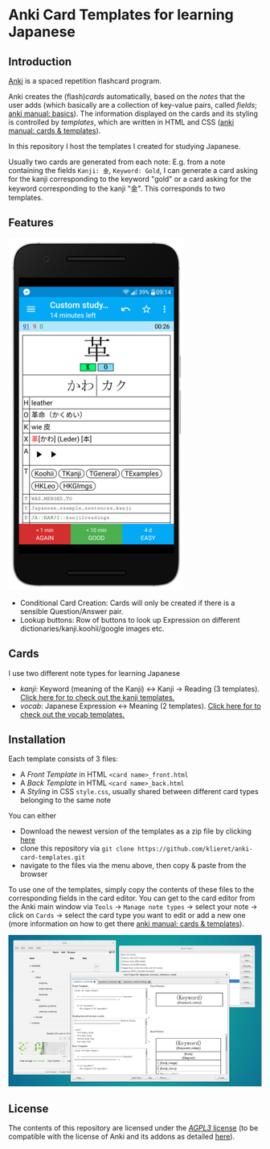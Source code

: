 # Anki Card Templates for learning Japanese

## Introduction

[Anki](https://apps.ankiweb.net/) is a spaced repetition flashcard program.

Anki creates the (flash)*cards* automatically, based on the *notes* that the user adds (which basically are a collection of key-value pairs, called *fields*; [anki manual: basics](https://apps.ankiweb.net/docs/manual.html#the-basics)). The information displayed on the cards and its styling is controlled by *templates*, which are written in HTML and CSS ([anki manual: cards & templates](https://apps.ankiweb.net/docs/manual.html#cards-and-templates)). 

In this repository I host the templates I created for studying Japanese.

Usually two cards are generated from each note: E.g. from a note containing the fields ```Kanji: 金```, ```Keyword: Gold```, I can generate a card asking for the kanji corresponding to the keyword "gold" or a card asking for the keyword corresponding to the kanji "金". This corresponds to two templates.

## Features

![phone screenshot](https://github.com/klieret/readme-files/blob/master/anki-card-templates/phone.png)

* Conditional Card Creation: Cards will only be created if there is a sensible Question/Answer pair.
* Lookup buttons: Row of buttons to look up Expression on different dictionaries/kanji.koohii/google images etc.

## Cards

I use two different note types for learning Japanese

* *kanji*: Keyword (meaning of the Kanji) ↔ Kanji → Reading (3 templates). [Click here for to check out the kanji templates.](https://github.com/klieret/anki-card-templates/tree/master/cards/japanese/kanji)
* *vocab*: Japanese Expression ↔ Meaning (2 templates). [Click here for to check out the vocab templates.](https://github.com/klieret/anki-card-templates/tree/master/cards/japanese/vocab)

## Installation

Each template consists of 3 files:

* A *Front Template* in HTML ```<card name>_front.html```
* A *Back Template* in HTML ```<card name>_back.html```
* A *Styling* in CSS ```style.css```, usually shared between different card types belonging to the same note

You can either
* Download the newest version of the templates as a zip file by clicking [here](https://github.com/klieret/anki-card-templates/archive/master.zip) 
* clone this repository via ```git clone https://github.com/klieret/anki-card-templates.git```
* navigate to the files via the menu above, then copy & paste from the browser

To use one of the templates, simply copy the contents of these files to the corresponding fields in the card editor. You can get to the card editor from the Anki main window via ```Tools``` → ```Manage note types``` → select your note → click on ```Cards``` → select the card type you want to edit or add a new one (more information on how to get there [anki manual: cards & templates](https://apps.ankiweb.net/docs/manual.html#cards-and-templates)).

![card editor](https://github.com/klieret/readme-files/blob/master/anki-card-templates/card_editor.png)

## License

The contents of this repository are licensed under the [*AGPL3* license](https://choosealicense.com/licenses/agpl-3.0/) (to be compatible with the license of Anki and its addons as detailed [here](https://ankiweb.net/account/terms)).
